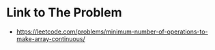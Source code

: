 # Link to The Problem
- https://leetcode.com/problems/minimum-number-of-operations-to-make-array-continuous/